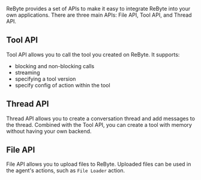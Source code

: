 ReByte provides a set of APIs to make it easy to integrate ReByte into your own applications.
There are three main APIs: File API, Tool API, and Thread API. 

## Tool API

Tool API allows you to call the tool you created on ReByte. It supports:

* blocking and non-blocking calls
* streaming
* specifying a tool version
* specify config of action within the tool 

## Thread API

Thread API allows you to create a conversation thread and add messages to the thread.
Combined with the Tool API, you can create a tool with memory without having your own backend.

## File API
File API allows you to upload files to ReByte. Uploaded files can be used in the agent's actions, such as `File Loader` action.